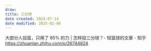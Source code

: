 ```yaml
---
draw:
title: 三分球
date created: 2024-07-14
date modified: 2025-02-06
---
```


大部分人投篮，只用了 85% 的力 | 怎样投三分球？- 轻篮球的文章 - 知乎  
https://zhuanlan.zhihu.com/p/26744824
